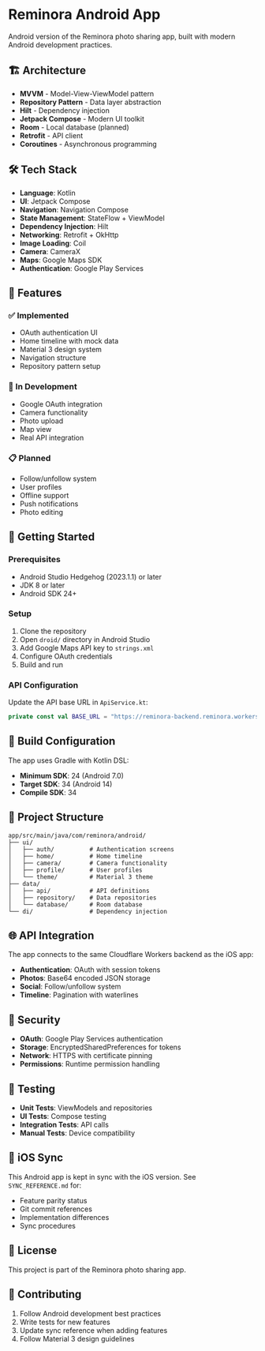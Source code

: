 # Reminora Android App

Android version of the Reminora photo sharing app, built with modern Android development practices.

## 🏗️ Architecture

- **MVVM** - Model-View-ViewModel pattern
- **Repository Pattern** - Data layer abstraction
- **Hilt** - Dependency injection
- **Jetpack Compose** - Modern UI toolkit
- **Room** - Local database (planned)
- **Retrofit** - API client
- **Coroutines** - Asynchronous programming

## 🛠️ Tech Stack

- **Language**: Kotlin
- **UI**: Jetpack Compose
- **Navigation**: Navigation Compose
- **State Management**: StateFlow + ViewModel
- **Dependency Injection**: Hilt
- **Networking**: Retrofit + OkHttp
- **Image Loading**: Coil
- **Camera**: CameraX
- **Maps**: Google Maps SDK
- **Authentication**: Google Play Services

## 📱 Features

### ✅ Implemented
- OAuth authentication UI
- Home timeline with mock data
- Material 3 design system
- Navigation structure
- Repository pattern setup

### 🔄 In Development
- Google OAuth integration
- Camera functionality
- Photo upload
- Map view
- Real API integration

### 📋 Planned
- Follow/unfollow system
- User profiles
- Offline support
- Push notifications
- Photo editing

## 🚀 Getting Started

### Prerequisites
- Android Studio Hedgehog (2023.1.1) or later
- JDK 8 or later
- Android SDK 24+

### Setup
1. Clone the repository
2. Open `droid/` directory in Android Studio
3. Add Google Maps API key to `strings.xml`
4. Configure OAuth credentials
5. Build and run

### API Configuration
Update the API base URL in `ApiService.kt`:
```kotlin
private const val BASE_URL = "https://reminora-backend.reminora.workers.dev/"
```

## 🔧 Build Configuration

The app uses Gradle with Kotlin DSL:
- **Minimum SDK**: 24 (Android 7.0)
- **Target SDK**: 34 (Android 14)
- **Compile SDK**: 34

## 📁 Project Structure

```
app/src/main/java/com/reminora/android/
├── ui/
│   ├── auth/          # Authentication screens
│   ├── home/          # Home timeline
│   ├── camera/        # Camera functionality
│   ├── profile/       # User profiles
│   └── theme/         # Material 3 theme
├── data/
│   ├── api/           # API definitions
│   ├── repository/    # Data repositories
│   └── database/      # Room database
└── di/                # Dependency injection
```

## 🌐 API Integration

The app connects to the same Cloudflare Workers backend as the iOS app:
- **Authentication**: OAuth with session tokens
- **Photos**: Base64 encoded JSON storage
- **Social**: Follow/unfollow system
- **Timeline**: Pagination with waterlines

## 🔐 Security

- **OAuth**: Google Play Services authentication
- **Storage**: EncryptedSharedPreferences for tokens
- **Network**: HTTPS with certificate pinning
- **Permissions**: Runtime permission handling

## 🧪 Testing

- **Unit Tests**: ViewModels and repositories
- **UI Tests**: Compose testing
- **Integration Tests**: API calls
- **Manual Tests**: Device compatibility

## 🔄 iOS Sync

This Android app is kept in sync with the iOS version. See `SYNC_REFERENCE.md` for:
- Feature parity status
- Git commit references
- Implementation differences
- Sync procedures

## 📄 License

This project is part of the Reminora photo sharing app.

## 🤝 Contributing

1. Follow Android development best practices
2. Write tests for new features
3. Update sync reference when adding features
4. Follow Material 3 design guidelines